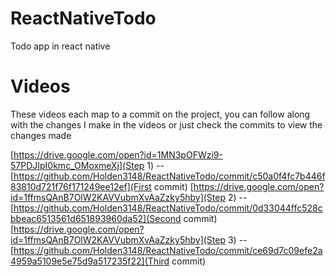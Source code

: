 # ReactNativeTodo
Todo app in react native

# Videos
These videos each map to a commit on the project, you can follow along with the changes I make in the videos or just check the commits to view the changes made

[https://drive.google.com/open?id=1MN3pOFWzi9-57PDJIpI0kmc_OMoxmeXj](Step 1) -- [https://github.com/Holden3148/ReactNativeTodo/commit/c50a0f4fc7b446f83810d721f76f171249ee12ef](First commit)
[https://drive.google.com/open?id=1ffmsQAnB7OlW2KAVVubmXvAaZzky5hby](Step 2) -- [https://github.com/Holden3148/ReactNativeTodo/commit/0d33044ffc528cbbeac6513561d651893960da52](Second commit)
[https://drive.google.com/open?id=1ffmsQAnB7OlW2KAVVubmXvAaZzky5hby](Step 3) -- [https://github.com/Holden3148/ReactNativeTodo/commit/ce69d7c09efe2a4959a5109e5e75d9a517235f22](Third commit)
